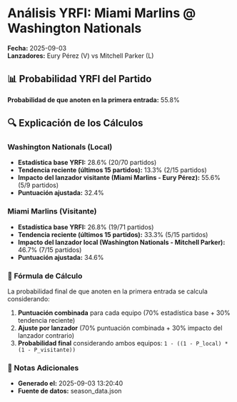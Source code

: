 # Análisis YRFI: Miami Marlins @ Washington Nationals

**Fecha:** 2025-09-03  
**Lanzadores:** Eury Pérez (V) vs Mitchell Parker (L)

## 📊 Probabilidad YRFI del Partido

**Probabilidad de que anoten en la primera entrada:** 55.8%

## 🔍 Explicación de los Cálculos

### Washington Nationals (Local)
- **Estadística base YRFI:** 28.6% (20/70 partidos)
- **Tendencia reciente (últimos 15 partidos):** 13.3% (2/15 partidos)
- **Impacto del lanzador visitante (Miami Marlins - Eury Pérez):** 55.6% (5/9 partidos)
- **Puntuación ajustada:** 32.4%

### Miami Marlins (Visitante)
- **Estadística base YRFI:** 26.8% (19/71 partidos)
- **Tendencia reciente (últimos 15 partidos):** 33.3% (5/15 partidos)
- **Impacto del lanzador local (Washington Nationals - Mitchell Parker):** 46.7% (7/15 partidos)
- **Puntuación ajustada:** 34.6%

### 📝 Fórmula de Cálculo

La probabilidad final de que anoten en la primera entrada se calcula considerando:
1. **Puntuación combinada** para cada equipo (70% estadística base + 30% tendencia reciente)
2. **Ajuste por lanzador** (70% puntuación combinada + 30% impacto del lanzador contrario)
3. **Probabilidad final** considerando ambos equipos: `1 - ((1 - P_local) * (1 - P_visitante))`

### 📌 Notas Adicionales

- **Generado el:** 2025-09-03 13:20:40
- **Fuente de datos:** season_data.json
